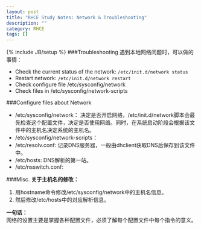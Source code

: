```yaml
---
layout: post
title: "RHCE Study Notes: Network & Troubleshooting"
description: ""
category: RHCE
tags: []
---
```

{% include JB/setup %}
###Troubleshooting
遇到本地网络问题时，可以做的事情： 

+ Check the current status of the network: `/etc/init.d/network status`
+ Restart network: `/etc/init.d/network restart`
+ Check configure file /etc/sysconfig/network
+ Check files in /etc/sysconfig/network-scripts

###Configure files about Network
+ /etc/sysconfig/network： 决定是否开启网络，/etc/init.d/network脚本会最先检查这个配置文件，决定是否使用网络。同时，在系统启动阶段会根据该文件中的主机名决定系统的主机名。
+ /etc/sysconfig/network-scripts：
+ /etc/resolv.conf: 记录DNS服务器，一般由dhclient获取DNS后保存到该文件中。
+ /etc/hosts: DNS解析的第一站。
+ /etc/nsswitch.conf:

###Misc.
**关于主机名的修改：**  
1. 用hostname命令修改/etc/sysconfig/network中的主机名信息。   
2. 然后修改/etc/hosts中的对应解析信息。

**一句话：**  
网络的设置主要是掌握各种配置文件，必须了解每个配置文件中每个指令的意义。
